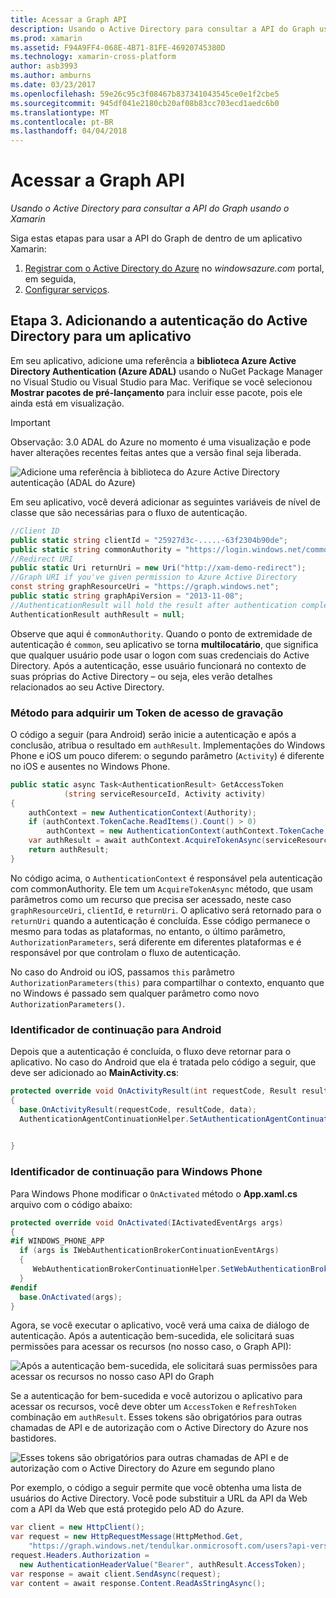 ```yaml
---
title: Acessar a Graph API
description: Usando o Active Directory para consultar a API do Graph usando o Xamarin
ms.prod: xamarin
ms.assetid: F94A9FF4-068E-4B71-81FE-46920745380D
ms.technology: xamarin-cross-platform
author: asb3993
ms.author: amburns
ms.date: 03/23/2017
ms.openlocfilehash: 59e26c95c3f08467b837341043545ce0e1f2cbe5
ms.sourcegitcommit: 945df041e2180cb20af08b83cc703ecd1aedc6b0
ms.translationtype: MT
ms.contentlocale: pt-BR
ms.lasthandoff: 04/04/2018
---
```

# <a name="accessing-the-graph-api"></a>Acessar a Graph API

_Usando o Active Directory para consultar a API do Graph usando o Xamarin_

Siga estas etapas para usar a API do Graph de dentro de um aplicativo Xamarin:

1. [Registrar com o Active Directory do Azure](~/cross-platform/data-cloud/active-directory/get-started/register.md) no *windowsazure.com* portal, em seguida,
2. [Configurar serviços](~/cross-platform/data-cloud/active-directory/get-started/configure.md).

## <a name="step-3-adding-active-directory-authentication-to-an-app"></a>Etapa 3. Adicionando a autenticação do Active Directory para um aplicativo

Em seu aplicativo, adicione uma referência a **biblioteca Azure Active Directory Authentication (Azure ADAL)** usando o NuGet Package Manager no Visual Studio ou Visual Studio para Mac.
Verifique se você selecionou **Mostrar pacotes de pré-lançamento** para incluir esse pacote, pois ele ainda está em visualização.

> [!IMPORTANT]
> Observação: 3.0 ADAL do Azure no momento é uma visualização e pode haver alterações recentes feitas antes que a versão final seja liberada. 


![](graph-images/06.-adal-nuget-package.jpg "Adicione uma referência à biblioteca do Azure Active Directory autenticação (ADAL do Azure)")

Em seu aplicativo, você deverá adicionar as seguintes variáveis de nível de classe que são necessárias para o fluxo de autenticação.

```csharp
//Client ID
public static string clientId = "25927d3c-.....-63f2304b90de";
public static string commonAuthority = "https://login.windows.net/common"
//Redirect URI
public static Uri returnUri = new Uri("http://xam-demo-redirect");
//Graph URI if you've given permission to Azure Active Directory
const string graphResourceUri = "https://graph.windows.net";
public static string graphApiVersion = "2013-11-08";
//AuthenticationResult will hold the result after authentication completes
AuthenticationResult authResult = null;
```

Observe que aqui é `commonAuthority`. Quando o ponto de extremidade de autenticação é `common`, seu aplicativo se torna **multilocatário**, que significa que qualquer usuário pode usar o logon com suas credenciais do Active Directory. Após a autenticação, esse usuário funcionará no contexto de suas próprias do Active Directory – ou seja, eles verão detalhes relacionados ao seu Active Directory.

### <a name="write-method-to-acquire-access-token"></a>Método para adquirir um Token de acesso de gravação

O código a seguir (para Android) serão inicie a autenticação e após a conclusão, atribua o resultado em `authResult`. Implementações do Windows Phone e iOS um pouco diferem: o segundo parâmetro (`Activity`) é diferente no iOS e ausentes no Windows Phone.

```csharp
public static async Task<AuthenticationResult> GetAccessToken
            (string serviceResourceId, Activity activity)
{
    authContext = new AuthenticationContext(Authority);
    if (authContext.TokenCache.ReadItems().Count() > 0)
        authContext = new AuthenticationContext(authContext.TokenCache.ReadItems().First().Authority);
    var authResult = await authContext.AcquireTokenAsync(serviceResourceId, clientId, returnUri, new AuthorizationParameters(activity));
    return authResult;
}  
```

No código acima, o `AuthenticationContext` é responsável pela autenticação com commonAuthority. Ele tem um `AcquireTokenAsync` método, que usam parâmetros como um recurso que precisa ser acessado, neste caso `graphResourceUri`, `clientId`, e `returnUri`. O aplicativo será retornado para o `returnUri` quando a autenticação é concluída. Esse código permanece o mesmo para todas as plataformas, no entanto, o último parâmetro, `AuthorizationParameters`, será diferente em diferentes plataformas e é responsável por que controlam o fluxo de autenticação.

No caso do Android ou iOS, passamos `this` parâmetro `AuthorizationParameters(this)` para compartilhar o contexto, enquanto que no Windows é passado sem qualquer parâmetro como novo `AuthorizationParameters()`.

### <a name="handle-continuation-for-android"></a>Identificador de continuação para Android

Depois que a autenticação é concluída, o fluxo deve retornar para o aplicativo. No caso do Android que ela é tratada pelo código a seguir, que deve ser adicionado ao **MainActivity.cs**:


```csharp
protected override void OnActivityResult(int requestCode, Result resultCode, Intent data)
{
  base.OnActivityResult(requestCode, resultCode, data);
  AuthenticationAgentContinuationHelper.SetAuthenticationAgentContinuationEventArgs(requestCode, resultCode, data);

    
}
```

### <a name="handle-continuation-for-windows-phone"></a>Identificador de continuação para Windows Phone

Para Windows Phone modificar o `OnActivated` método o **App.xaml.cs** arquivo com o código abaixo:

```csharp
protected override void OnActivated(IActivatedEventArgs args)
{
#if WINDOWS_PHONE_APP
  if (args is IWebAuthenticationBrokerContinuationEventArgs)
  {
     WebAuthenticationBrokerContinuationHelper.SetWebAuthenticationBrokerContinuationEventArgs(args as IWebAuthenticationBrokerContinuationEventArgs);
  }
#endif
  base.OnActivated(args);
}
```

Agora, se você executar o aplicativo, você verá uma caixa de diálogo de autenticação.
Após a autenticação bem-sucedida, ele solicitará suas permissões para acessar os recursos (no nosso caso, o Graph API):

![](graph-images/08.-authentication-flow.jpg "Após a autenticação bem-sucedida, ele solicitará suas permissões para acessar os recursos no nosso caso API do Graph")

Se a autenticação for bem-sucedida e você autorizou o aplicativo para acessar os recursos, você deve obter um `AccessToken` e `RefreshToken` combinação em `authResult`. Esses tokens são obrigatórios para outras chamadas de API e de autorização com o Active Directory do Azure nos bastidores.

![](graph-images/07.-access-token-for-authentication.jpg "Esses tokens são obrigatórios para outras chamadas de API e de autorização com o Active Directory do Azure em segundo plano")

Por exemplo, o código a seguir permite que você obtenha uma lista de usuários do Active Directory. Você pode substituir a URL da API da Web com a API da Web que está protegido pelo AD do Azure.

```csharp
var client = new HttpClient();
var request = new HttpRequestMessage(HttpMethod.Get,
    "https://graph.windows.net/tendulkar.onmicrosoft.com/users?api-version=2013-04-05");
request.Headers.Authorization =
  new AuthenticationHeaderValue("Bearer", authResult.AccessToken);
var response = await client.SendAsync(request);
var content = await response.Content.ReadAsStringAsync();
```

